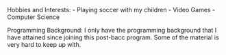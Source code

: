 Hobbies and Interests:
	- Playing soccer with my children
	- Video Games
	- Computer Science


Programming Background:
	I only have the programming background that I have attained
	since joining this post-bacc program. Some of the material is 
	very hard to keep up with.